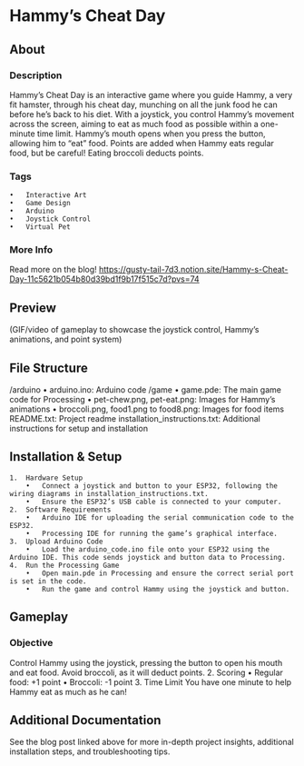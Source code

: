 
# Hammy’s Cheat Day

## About

### Description
Hammy’s Cheat Day is an interactive game where you guide Hammy, a very fit hamster, through his cheat day, munching on all the junk food he can before he’s back to his diet. With a joystick, you control Hammy’s movement across the screen, aiming to eat as much food as possible within a one-minute time limit. Hammy’s mouth opens when you press the button, allowing him to “eat” food. Points are added when Hammy eats regular food, but be careful! Eating broccoli deducts points.

### Tags

	•	Interactive Art
	•	Game Design
	•	Arduino
	•	Joystick Control
	•	Virtual Pet

### More Info
Read more on the blog!
https://gusty-tail-7d3.notion.site/Hammy-s-Cheat-Day-11c5621b054b80d39bd1f9b17f515c7d?pvs=74

## Preview

(GIF/video of gameplay to showcase the joystick control, Hammy’s animations, and point system)

## File Structure

 /arduino
	•	arduino.ino: Arduino code
  /game
 	•	game.pde: The main game code for Processing
	•	pet-chew.png, pet-eat.png: Images for Hammy’s animations
	•	broccoli.png, food1.png to food8.png: Images for food items
README.txt: Project readme
installation_instructions.txt: Additional instructions for setup and installation

## Installation & Setup

	1.	Hardware Setup
		•	Connect a joystick and button to your ESP32, following the wiring diagrams in installation_instructions.txt.
		•	Ensure the ESP32’s USB cable is connected to your computer.
	2.	Software Requirements
		•	Arduino IDE for uploading the serial communication code to the ESP32.
		•	Processing IDE for running the game’s graphical interface.
	3.	Upload Arduino Code
		•	Load the arduino_code.ino file onto your ESP32 using the Arduino IDE. This code sends joystick and button data to Processing.
	4.	Run the Processing Game
		•	Open main.pde in Processing and ensure the correct serial port is set in the code.
		•	Run the game and control Hammy using the joystick and button.

## Gameplay

### Objective
Control Hammy using the joystick, pressing the button to open his mouth and eat food. Avoid broccoli, as it will deduct points.
	2.	Scoring
	•	Regular food: +1 point
	•	Broccoli: -1 point
	3.	Time Limit
You have one minute to help Hammy eat as much as he can!

## Additional Documentation

See the blog post linked above for more in-depth project insights, additional installation steps, and troubleshooting tips.

